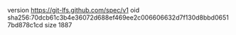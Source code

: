 version https://git-lfs.github.com/spec/v1
oid sha256:70dcb61c3b4e36072d688ef469ee2c006606632d7f130d8bbd06517bd878c1cd
size 1887
